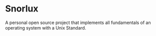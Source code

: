 # Snorlux
A personal open source project that implements all fundamentals of an operating system with a Unix Standard.
